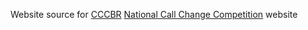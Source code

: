 Website source for [CCCBR](https://cccbr.org.uk) [National Call Change Competition](https://nccc.cccbr.org.uk) website
